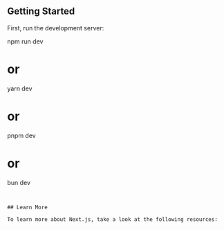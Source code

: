## Getting Started

First, run the development server:

npm run dev

# or

yarn dev

# or

pnpm dev

# or

bun dev

```


## Learn More

To learn more about Next.js, take a look at the following resources:

```
